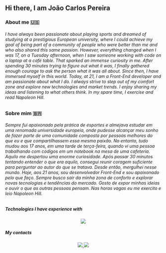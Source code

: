 ## Hi there, I am João Carlos Pereira

### About me 🇺🇸
<h6>I have always been passionate about playing sports and dreamed of studying at a prestigious European university, where I could achieve my goal of being part of a community of people who were better than me and who also shared this same passion. However, everything changed when I was 17, on a Tuesday afternoon, when I saw someone working with code on a laptop at a café table. That sparked an immense curiosity in me. After spending 30 minutes trying to figure out what it was, I finally gathered enough courage to ask the person what it was all about. Since then, I have immersed myself in this world. Today, at 21, I am a Front-End developer and am passionate about what I do. I always strive to step out of my comfort zone and explore new technologies and market trends. I enjoy sharing my ideas and listening to what others think. In my spare time, I exercise and read Napoleon Hill.</h6>

### Sobre mim 🇧🇷
<h6>Sempre fui apaixonado pela prática de esportes e almejava estudar em uma renomada universidade europeia, onde pudesse alcançar meu sonho de fazer parte de uma comunidade composta por pessoas melhores do que eu e que compartilhassem essa mesma paixão. No entanto, tudo mudou aos 17 anos, em uma tarde de terça-feira, quando vi uma pessoa trabalhando com códigos em um notebook na mesa de uma cafeteria. Aquilo me despertou uma enorme curiosidade. Após passar 30 minutos tentando entender o que era aquilo, consegui reunir coragem suficiente para perguntar ao autor do que se tratava. Desde então, mergulhei nesse mundo. Hoje, aos 21 anos, sou desenvolvedor Front-End e sou apaixonado pelo que faço. Sempre busco sair da minha zona de conforto e explorar novas tecnologias e tendências do mercado. Gosto de expor minhas ideias e ouvir o que as outras pessoas pensam. Nas horas vagas eu me exercito e leio Napoleon Hill.</h6>

##

##### Technologies I have experience with
<p align="center">
  <img src="https://skillicons.dev/icons?i=react,vite,nextjs,sass,tailwind,figma,webpack,cs" />
</p>

##### My contacts
<p align="center">
  <a href="joao.tecmeca@gmail.com?subject=Hello" target="_blank">
    <img src="https://img.shields.io/badge/Gmail-D14836?style=for-the-badge&logo=gmail&logoColor=white" />
  </a>
  <a href="https://www.linkedin.com/in/jo%C3%A3o-carlos-pereira-7450071b8/" target="_blank">
    <img src="https://img.shields.io/badge/LinkedIn-0077B5?style=for-the-badge&logo=linkedin&logoColor=white" />
  </a>
</p>
